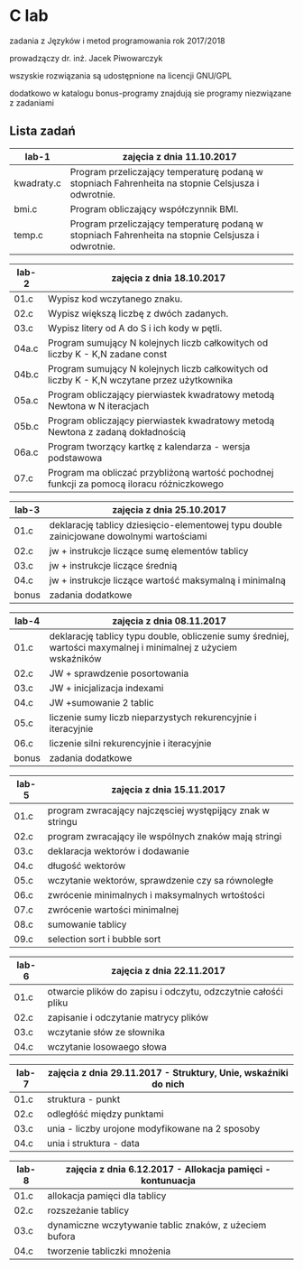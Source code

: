 # C lab
zadania z Języków i metod programowania rok 2017/2018

prowadzączy dr. inż. Jacek Piwowarczyk

wszyskie rozwiązania są udostępnione na licencji  GNU/GPL

dodatkowo w katalogu bonus-programy znajdują sie programy niezwiązane z zadaniami
## Lista zadań

|lab-1             | zajęcia z dnia 11.10.2017
|------------------|--------------------------
| kwadraty.c | Program przeliczający temperaturę podaną w stopniach Fahrenheita na stopnie Celsjusza i odwrotnie.
| bmi.c      | Program obliczający współczynnik BMI.
| temp.c     | Program przeliczający temperaturę podaną w stopniach Fahrenheita na stopnie Celsjusza i odwrotnie.

|lab-2             | zajęcia z dnia 18.10.2017
|------------------|--------------------------
| 01.c |  Wypisz kod wczytanego znaku.
| 02.c      | Wypisz większą liczbę z dwóch zadanych.
| 03.c     | Wypisz litery od A do S i ich kody w pętli.
|04a.c| Program sumujący N kolejnych liczb całkowitych od liczby K - K,N zadane const 
|04b.c| Program sumujący N kolejnych liczb całkowitych od liczby K - K,N wczytane przez użytkownika
|05a.c| Program obliczający pierwiastek kwadratowy metodą Newtona w N iteracjach
|05b.c| Program obliczający pierwiastek kwadratowy metodą Newtona z zadaną dokładnością
|06a.c| Program tworzący kartkę z kalendarza - wersja podstawowa
|07.c| Program ma obliczać przybliżoną wartość pochodnej funkcji za pomocą iloracu różniczkowego

|lab-3             | zajęcia z dnia 25.10.2017
|------------------|--------------------------
| 01.c |  deklarację tablicy dziesięcio-elementowej typu double zainicjowane dowolnymi wartościami
| 02.c      | jw + instrukcje liczące sumę elementów tablicy
| 03.c     | jw + instrukcje liczące średnią 
|04.c| jw + instrukcje liczące wartość maksymalną i minimalną
|bonus| zadania dodatkowe

|lab-4             | zajęcia z dnia 08.11.2017
|------------------|--------------------------
| 01.c |  deklarację tablicy typu double, obliczenie sumy średniej, wartości maxymalnej i minimalnej z użyciem wskaźników
| 02.c |  JW + sprawdzenie posortowania
| 03.c |  JW + inicjalizacja indexami
| 04.c |  JW +sumowanie 2 tablic
| 05.c |  liczenie sumy liczb nieparzystych rekurencyjnie i iteracyjnie
| 06.c |  liczenie silni rekurencyjnie i iteracyjnie
|bonus| zadania dodatkowe

|lab-5             | zajęcia z dnia 15.11.2017
|------------------|--------------------------
| 01.c |  program zwracający najczęsciej występijący znak w stringu
| 02.c |  program zwracający ile wspólnych znaków mają stringi
| 03.c |  deklaracja wektorów i dodawanie
| 04.c |  długość wektorów
| 05.c |  wczytanie wektorów, sprawdzenie czy sa równoległe
| 06.c |  zwrócenie minimalnych i maksymalnych wrtośtości
| 07.c |  zwrócenie wartości minimalnej
| 08.c |  sumowanie tablicy
| 09.c |  selection sort i bubble sort

|lab-6             | zajęcia z dnia 22.11.2017
|------------------|--------------------------
| 01.c |  otwarcie plików do zapisu i odczytu, odzczytnie całośći pliku
| 02.c |  zapisanie i odczytanie matrycy plików
| 03.c |  wczytanie słów ze słownika
| 04.c |  wczytanie losowaego słowa

|lab-7             | zajęcia z dnia 29.11.2017 - Struktury, Unie, wskaźniki do nich
|------------------|--------------------------
| 01.c |  struktura - punkt
| 02.c |  odległóść między punktami
| 03.c |  unia - liczby urojone modyfikowane na 2 sposoby
| 04.c |  unia i struktura - data

|lab-8             | zajęcia z dnia 6.12.2017 - Allokacja pamięci - kontunuacja
|------------------|--------------------------
| 01.c |  allokacja pamięci dla tablicy
| 02.c |  rozszeżanie tablicy
| 03.c |  dynamiczne wczytywanie tablic znaków, z użeciem bufora
| 04.c | tworzenie tabliczki mnożenia



